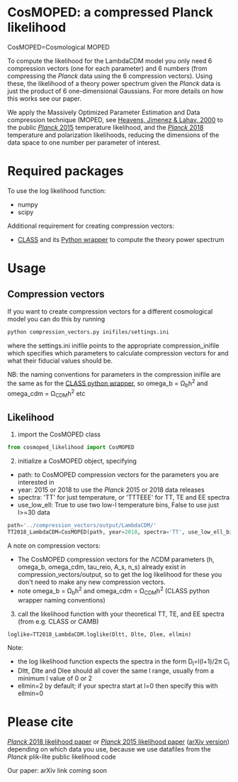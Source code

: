 # CosMOPED: a compressed Planck likelihood

CosMOPED=Cosmological MOPED

To compute the likelihood for the LambdaCDM model you only need 6 compression vectors (one for each parameter) and 6 numbers (from compressing the *Planck* data using the 6 compression vectors). Using these, the likelihood of a theory power spectrum given the *Planck* data is just the product of 6 one-dimensional Gaussians. For more details on how this works see our paper.

We apply the Massively Optimized Parameter Estimation and Data compression technique (MOPED, see [Heavens, Jimenez & Lahav, 2000](https://arxiv.org/abs/astro-ph/9911102) to the public [*Planck* 2015](https://arxiv.org/abs/1507.02704) temperature likelihood, and the [*Planck* 2018](https://arxiv.org/abs/1907.12875) temperature and polarization likelihoods, reducing the dimensions of the data space to one number per parameter of interest.



# Required packages

To use the log likelihood function:
* numpy
* scipy

Additional requirement for creating compression vectors:
* [CLASS](http://class-code.net/) and its [Python wrapper](https://github.com/lesgourg/class_public/wiki/Python-wrapper) to compute the theory power spectrum

# Usage

## Compression vectors

If you want to create compression vectors for a different cosmological model you can do this by running

```bash
python compression_vectors.py inifiles/settings.ini
```

where the settings.ini inifile points to the appropriate compression_inifile which specifies which parameters to calculate compression vectors for and what their fiducial values should be.

NB: the naming conventions for parameters in the compression inifile are the same as for the [CLASS python wrapper](https://github.com/lesgourg/class_public/wiki/Python-wrapper), so omega_b = &Omega;<sub>b</sub>h<sup>2</sup> and omega_cdm = &Omega;<sub>CDM</sub>h<sup>2</sup> etc

## Likelihood
1. import the CosMOPED class
```python
from cosmoped_likelihood import CosMOPED
```

2. initialize a CosMOPED object, specifying
  * path: to CosMOPED compression vectors for the parameters you are interested in
  * year: 2015 or 2018 to use the *Planck* 2015 or 2018 data releases
  * spectra: 'TT' for just temperature, or 'TTTEEE' for TT, TE and EE spectra
  * use_low_ell: True to use two low-l temperature bins, False to use just l>=30 data
```python
path='../compression_vectors/output/LambdaCDM/'
TT2018_LambdaCDM=CosMOPED(path, year=2018, spectra='TT', use_low_ell_bins=False)
```

A note on compression vectors:
* The CosMOPED compression vectors for the &Lambda;CDM parameters (h, omega_b, omega_cdm, tau_reio, A_s, n_s) already exist in compression_vectors/output, so to get the log likelihood for these you don't need to make any new compression vectors.
* note omega_b = &Omega;<sub>b</sub>h<sup>2</sup> and omega_cdm = &Omega;<sub>CDM</sub>h<sup>2</sup> (CLASS python wrapper naming conventions)



3. call the likelihood function with your theoretical TT, TE, and EE  spectra (from e.g. CLASS or CAMB)
```python
loglike=TT2018_LambdaCDM.loglike(Dltt, Dlte, Dlee, ellmin)
```
Note:
* the log likelihood function expects the spectra in the form D<sub>l</sub>=l(l+1)/2&pi; C<sub>l</sub> 
* Dltt, Dlte and Dlee should all cover the same l range, usually from a minimum l value of 0 or 2
* ellmin=2 by default; if your spectra start at l=0 then specify this with ellmin=0




# Please cite

[*Planck* 2018 likelihood paper](https://arxiv.org/abs/1907.12875) or [*Planck* 2015 likelihood paper](https://www.aanda.org/articles/aa/abs/2016/10/aa26926-15/aa26926-15.html) ([arXiv version](https://arxiv.org/abs/1507.02704)) depending on which data you use, because we use datafiles from the *Planck* plik-lite public likelihood code

Our paper: arXiv link coming soon
